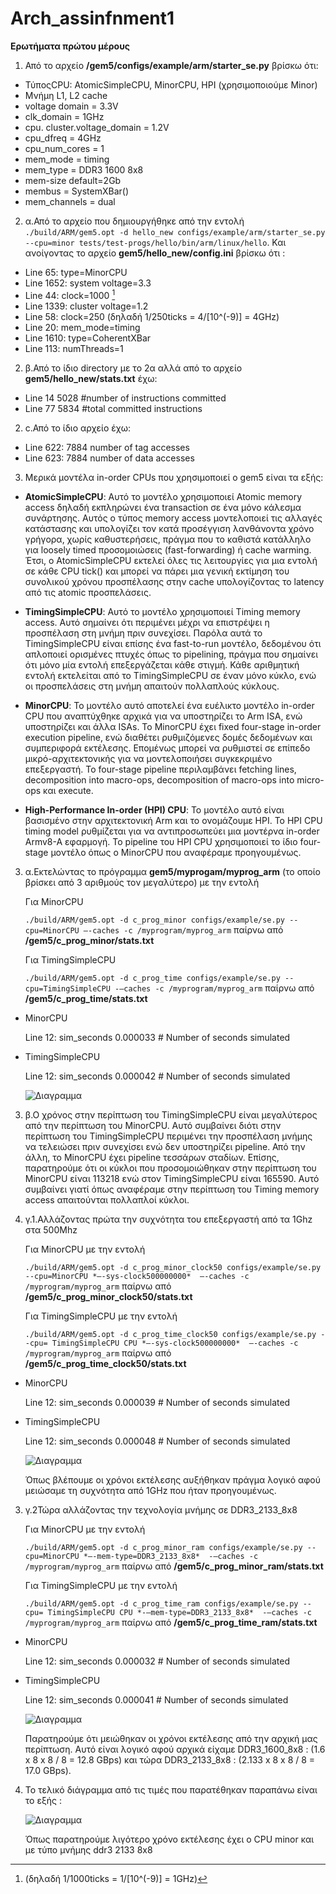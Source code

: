 # Arch_assinfnment1

**Ερωτήματα πρώτου μέρους**

1. Από το αρχείο **/gem5/configs/example/arm/starter_se.py** βρίσκω ότι:
- ΤύποςCPU: AtomicSimpleCPU, MinorCPU, HPI (χρησιμοποιούμε  Minor)
- Μνήμη  L1, L2 cache 
- voltage domain = 3.3V
- clk_domain = 1GHz
- cpu. cluster.voltage_domain = 1.2V
- cpu_dfreq = 4GHz
- cpu_num_cores = 1
- mem_mode = timing
- mem_type = DDR3 1600 8x8
- mem-size default=2Gb
- membus = SystemXBar()
- mem_channels = dual

2. α.Από το αρχείο που δημιουργήθηκε από την εντολή `./build/ARM/gem5.opt -d hello_new configs/example/arm/starter_se.py  --cpu=minor tests/test-progs/hello/bin/arm/linux/hello`.   Και ανοίγοντας το αρχείο **gem5/hello_new/config.ini** βρίσκω ότι :

- Line 65: type=MinorCPU
- Line 1652: system voltage=3.3
- Line 44: clock=1000 [^1]
- Line 1339: cluster voltage=1.2
- Line 58: clock=250		(δηλαδή 1/250ticks = 4/[10^(-9)] = 4GHz)
- Line 20: mem_mode=timing
- Line 1610: type=CoherentXBar
- Line 113: numThreads=1

2. β.Από το ίδιο directory με το 2α αλλά από το αρχείο **gem5/hello_new/stats.txt** έχω:

- Line 14 5028 #number of instructions committed
- Line 77 5834 #total committed instructions

2. c.Από το ίδιο αρχείο έχω:

- Line 622: 7884 number of tag accesses
- Line 623: 7884 number of data accesses

3. Μερικά μοντέλα in-order CPUs που χρησιμοποιεί ο gem5 είναι τα εξής: 

- **AtomicSimpleCPU**: Αυτό το μοντέλο χρησιμοποιεί Atomic memory access δηλαδή εκπληρώνει ένα transaction σε ένα μόνο κάλεσμα συνάρτησης. Αυτός ο τύπος memory access μοντελοποιεί τις αλλαγές κατάστασης και υπολογίζει τον κατά προσέγγιση λανθάνοντα χρόνο γρήγορα, χωρίς καθυστερήσεις, πράγμα που το καθιστά κατάλληλο για loosely timed προσομοιώσεις (fast-forwarding) ή cache warming. Έτσι, ο AtomicSimpleCPU εκτελεί όλες τις λειτουργίες για μια εντολή σε κάθε CPU tick() και μπορεί να πάρει μια γενική εκτίμηση του συνολικού χρόνου προσπέλασης στην cache υπολογίζοντας το latency από τις atomic προσπελάσεις.

- **TimingSimpleCPU**: Αυτό το μοντέλο χρησιμοποιεί Timing memory access. Αυτό σημαίνει ότι περιμένει μέχρι να επιστρέψει η προσπέλαση στη μνήμη πριν συνεχίσει. Παρόλα αυτά το TimingSimpleCPU είναι επίσης ένα fast-to-run μοντέλο, δεδομένου ότι απλοποιεί ορισμένες πτυχές όπως το pipelining, πράγμα που σημαίνει ότι μόνο μία εντολή επεξεργάζεται κάθε στιγμή. Κάθε αριθμητική εντολή εκτελείται από το TimingSimpleCPU σε έναν μόνο κύκλο, ενώ οι προσπελάσεις στη μνήμη απαιτούν πολλαπλούς κύκλους.

- **MinorCPU**: Το μοντέλο αυτό αποτελεί ένα ευέλικτο μοντέλο in-order CPU που αναπτύχθηκε αρχικά για να υποστηρίζει το Arm ISA, ενώ υποστηρίζει και άλλα ISAs. Το MinorCPU έχει fixed four-stage in-order execution pipeline, ενώ διαθέτει ρυθμιζόμενες δομές δεδομένων και συμπεριφορά εκτέλεσης. Επομένως μπορεί να ρυθμιστεί σε επίπεδο μικρό-αρχιτεκτονικής για να μοντελοποιήσει συγκεκριμένο επεξεργαστή. Το four-stage pipeline περιλαμβάνει fetching lines, decomposition into macro-ops, decomposition of macro-ops into micro-ops και execute.

- **High-Performance In-order (HPI) CPU**: Το μοντέλο αυτό είναι βασισμένο στην αρχιτεκτονική Arm και το ονομάζουμε HPI. To HPI CPU timing model ρυθμίζεται για να αντιπροσωπεύει μια μοντέρνα in-order Armv8-A εφαρμογή. Το pipeline του HPI CPU χρησιμοποιεί το ίδιο four-stage μοντέλο όπως ο MinorCPU που αναφέραμε προηγουμένως.

3. α.Εκτελώντας το πρόγραμμα **gem5/myprogam/myprog_arm** (το οποίο βρίσκει από 3 αριθμούς τον μεγαλύτερο) με την εντολή 

    Για MinorCPU

    `./build/ARM/gem5.opt -d c_prog_minor configs/example/se.py --cpu=MinorCPU –-caches -c /myprogram/myprog_arm`  παίρνω από **/gem5/c_prog_minor/stats.txt**

    Για TimingSimpleCPU

    `./build/ARM/gem5.opt -d c_prog_time configs/example/se.py --cpu=TimingSimpleCPU -–caches -c /myprogram/myprog_arm`  παίρνω από **/gem5/c_prog_time/stats.txt**

- MinorCPU
  
  Line 12:	sim_seconds	0.000033	# Number of seconds simulated
  
- TimingSimpleCPU
  
  Line 12:	sim_seconds	0.000042	# Number of seconds simulated
  
    ![Διαγραμμα](https://github.com/tsomilios/Arch_assignment1/blob/readme/Untitled%20Diagram-Minor%20vs%20Timing.png)
  
3. β.Ο χρόνος στην περίπτωση του TimingSimpleCPU είναι μεγαλύτερος από την περίπτωση του MinorCPU. Αυτό συμβαίνει διότι στην περίπτωση του TimingSimpleCPU περιμένει την προσπέλαση μνήμης να τελειώσει πριν συνεχίσει ενώ δεν υποστηρίζει pipeline. Από την άλλη, το MinorCPU έχει pipeline τεσσάρων σταδίων. Επίσης, παρατηρούμε ότι οι κύκλοι που προσομοιώθηκαν στην περίπτωση του MinorCPU είναι 113218 ενώ στον TimingSimpleCPU είναι 165590. Αυτό συμβαίνει γιατί όπως αναφέραμε στην περίπτωση του Timing memory access απαιτούνται πολλαπλοί κύκλοι.

3. γ.1.Αλλάζοντας πρώτα την συχνότητα του επεξεργαστή από τα 1Ghz στα 500Mhz 

    Για MinorCPU με την εντολή 
    
    `./build/ARM/gem5.opt -d c_prog_minor_clock50 configs/example/se.py --cpu=MinorCPU *–-sys-clock500000000*  –-caches -c /myprogram/myprog_arm` παίρνω από **/gem5/c_prog_minor_clock50/stats.txt**

    Για TimingSimpleCPU με την εντολή

    `./build/ARM/gem5.opt -d c_prog_time_clock50 configs/example/se.py --cpu= TimingSimpleCPU CPU *–-sys-clock500000000*  –-caches -c /myprogram/myprog_arm`  παίρνω από **/gem5/c_prog_time_clock50/stats.txt**

- MinorCPU
  
  Line 12:	sim_seconds	0.000039	# Number of seconds simulated
  
- TimingSimpleCPU
  
  Line 12:	sim_seconds	0.000048	# Number of seconds simulated
  
    ![Διαγραμμα](https://github.com/tsomilios/Arch_assignment1/blob/readme/Untitled%20Diagram-minor%20vs%20timing%20cpu.png)
  
  Όπως βλέπουμε οι χρόνοι εκτέλεσης αυξήθηκαν πράγμα λογικό αφού μειώσαμε τη συχνότητα από 1GHz που ήταν προηγουμένως.
  
3. γ.2Τώρα αλλάζοντας την τεχνολογία μνήμης σε DDR3_2133_8x8

    Για MinorCPU με την εντολή 

    `./build/ARM/gem5.opt -d c_prog_minor_ram configs/example/se.py --cpu=MinorCPU *–-mem-type=DDR3_2133_8x8*  -–caches -c /myprogram/myprog_arm`  παίρνω από **/gem5/c_prog_minor_ram/stats.txt**
    
    Για TimingSimpleCPU με την εντολή

    `./build/ARM/gem5.opt -d c_prog_time_ram configs/example/se.py --cpu= TimingSimpleCPU CPU *-–mem-type=DDR3_2133_8x8*  -–caches -c /myprogram/myprog_arm`  παίρνω από **/gem5/c_prog_time_ram/stats.txt**

- MinorCPU
  
  Line 12:	sim_seconds	0.000032	# Number of seconds simulated
  
- TimingSimpleCPU
  
  Line 12:	sim_seconds	0.000041	# Number of seconds simulated
  
  ![Διαγραμμα](https://github.com/tsomilios/Arch_assignment1/blob/readme/Untitled%20Diagram-Minor%20vs%20Timing%20ram.png)
  
  Παρατηρούμε ότι μειώθηκαν οι χρόνοι εκτέλεσης από την αρχική μας περίπτωση. Αυτό είναι λογικό αφού αρχικά είχαμε DDR3_1600_8x8 : (1.6 x 8 x 8 / 8 = 12.8 GBps) και τώρα DDR3_2133_8x8 : (2.133 x 8 x 8 / 8 = 17.0 GBps).

4. Το τελικό διάγραμμα από τις τιμές που παρατέθηκαν παραπάνω είναι το εξής :

    ![Διαγραμμα](https://github.com/tsomilios/Arch_assignment1/blob/readme/Untitled%20Diagram-ALL.png)
    
    Όπως παρατηρούμε λιγότερο χρόνο εκτέλεσης έχει ο CPU minor και με τύπο μνήμης ddr3 2133 8x8
    
[^1]:(δηλαδή 1/1000ticks = 1/[10^(-9)] = 1GHz) 

